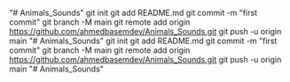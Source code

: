 "# Animals_Sounds"  git init git add README.md git commit -m "first commit" git branch -M main git remote add origin https://github.com/ahmedbasemdev/Animals_Sounds.git git push -u origin main
"# Animals_Sounds"  git init git add README.md git commit -m "first commit" git branch -M main git remote add origin https://github.com/ahmedbasemdev/Animals_Sounds.git git push -u origin main
"# Animals_Sounds" 
